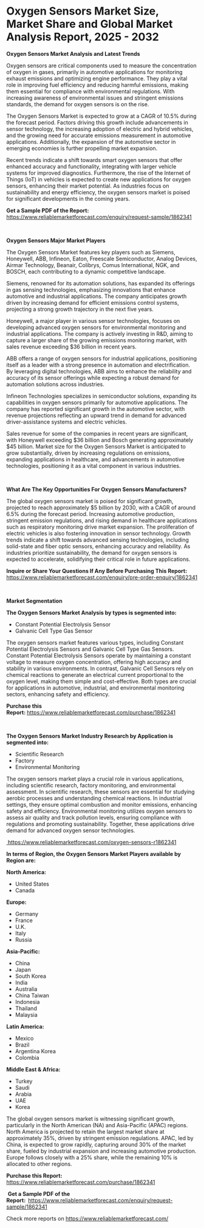 <p><h1>Oxygen Sensors Market Size, Market Share and Global Market Analysis Report, 2025 - 2032</h1></p><p><strong>Oxygen Sensors Market Analysis and Latest Trends</strong></p>
<p><p>Oxygen sensors are critical components used to measure the concentration of oxygen in gases, primarily in automotive applications for monitoring exhaust emissions and optimizing engine performance. They play a vital role in improving fuel efficiency and reducing harmful emissions, making them essential for compliance with environmental regulations. With increasing awareness of environmental issues and stringent emissions standards, the demand for oxygen sensors is on the rise.</p><p>The Oxygen Sensors Market is expected to grow at a CAGR of 10.5% during the forecast period. Factors driving this growth include advancements in sensor technology, the increasing adoption of electric and hybrid vehicles, and the growing need for accurate emissions measurement in automotive applications. Additionally, the expansion of the automotive sector in emerging economies is further propelling market expansion.</p><p>Recent trends indicate a shift towards smart oxygen sensors that offer enhanced accuracy and functionality, integrating with larger vehicle systems for improved diagnostics. Furthermore, the rise of the Internet of Things (IoT) in vehicles is expected to create new applications for oxygen sensors, enhancing their market potential. As industries focus on sustainability and energy efficiency, the oxygen sensors market is poised for significant developments in the coming years.</p></p>
<p><strong>Get a Sample PDF of the Report:&nbsp;</strong> <a href="https://www.reliablemarketforecast.com/enquiry/request-sample/1862341?utm_campaign=3099&utm_medium=2&utm_source=Github&utm_content=ia&utm_term=06042025&utm_id=oxygen-sensors">https://www.reliablemarketforecast.com/enquiry/request-sample/1862341</a></p>
<p>&nbsp;</p>
<p><strong>Oxygen Sensors Major Market Players</strong></p>
<p><p>The Oxygen Sensors Market features key players such as Siemens, Honeywell, ABB, Infineon, Eaton, Freescale Semiconductor, Analog Devices, Airmar Technology, Beanair, Colibrys, Comus International, NGK, and BOSCH, each contributing to a dynamic competitive landscape.</p><p>Siemens, renowned for its automation solutions, has expanded its offerings in gas sensing technologies, emphasizing innovations that enhance automotive and industrial applications. The company anticipates growth driven by increasing demand for efficient emissions control systems, projecting a strong growth trajectory in the next five years.</p><p>Honeywell, a major player in various sensor technologies, focuses on developing advanced oxygen sensors for environmental monitoring and industrial applications. The company is actively investing in R&D, aiming to capture a larger share of the growing emissions monitoring market, with sales revenue exceeding $36 billion in recent years.</p><p>ABB offers a range of oxygen sensors for industrial applications, positioning itself as a leader with a strong presence in automation and electrification. By leveraging digital technologies, ABB aims to enhance the reliability and accuracy of its sensor offerings while expecting a robust demand for automation solutions across industries.</p><p>Infineon Technologies specializes in semiconductor solutions, expanding its capabilities in oxygen sensors primarily for automotive applications. The company has reported significant growth in the automotive sector, with revenue projections reflecting an upward trend in demand for advanced driver-assistance systems and electric vehicles.</p><p>Sales revenue for some of the companies in recent years are significant, with Honeywell exceeding $36 billion and Bosch generating approximately $45 billion. Market size for the Oxygen Sensors Market is anticipated to grow substantially, driven by increasing regulations on emissions, expanding applications in healthcare, and advancements in automotive technologies, positioning it as a vital component in various industries.</p></p>
<p>&nbsp;</p>
<p><strong>What Are The Key Opportunities For Oxygen Sensors Manufacturers?</strong></p>
<p><p>The global oxygen sensors market is poised for significant growth, projected to reach approximately $5 billion by 2030, with a CAGR of around 6.5% during the forecast period. Increasing automotive production, stringent emission regulations, and rising demand in healthcare applications such as respiratory monitoring drive market expansion. The proliferation of electric vehicles is also fostering innovation in sensor technology. Growth trends indicate a shift towards advanced sensing technologies, including solid-state and fiber optic sensors, enhancing accuracy and reliability. As industries prioritize sustainability, the demand for oxygen sensors is expected to accelerate, solidifying their critical role in future applications.</p></p>
<p><strong>Inquire or Share Your Questions If Any Before Purchasing This Report:</strong> <a href="https://www.reliablemarketforecast.com/enquiry/pre-order-enquiry/1862341?utm_campaign=3099&utm_medium=2&utm_source=Github&utm_content=ia&utm_term=06042025&utm_id=oxygen-sensors">https://www.reliablemarketforecast.com/enquiry/pre-order-enquiry/1862341</a></p>
<p>&nbsp;</p>
<p><strong>Market Segmentation</strong></p>
<p><strong>The Oxygen Sensors Market Analysis by types is segmented into:</strong></p>
<p><ul><li>Constant Potential Electrolysis Sensor</li><li>Galvanic Cell Type Gas Sensor</li></ul></p>
<p><p>The oxygen sensors market features various types, including Constant Potential Electrolysis Sensors and Galvanic Cell Type Gas Sensors. Constant Potential Electrolysis Sensors operate by maintaining a constant voltage to measure oxygen concentration, offering high accuracy and stability in various environments. In contrast, Galvanic Cell Sensors rely on chemical reactions to generate an electrical current proportional to the oxygen level, making them simple and cost-effective. Both types are crucial for applications in automotive, industrial, and environmental monitoring sectors, enhancing safety and efficiency.</p></p>
<p><strong>Purchase this Report:&nbsp;</strong><a href="https://www.reliablemarketforecast.com/purchase/1862341?utm_campaign=3099&utm_medium=2&utm_source=Github&utm_content=ia&utm_term=06042025&utm_id=oxygen-sensors">https://www.reliablemarketforecast.com/purchase/1862341</a></p>
<p>&nbsp;</p>
<p><strong>The Oxygen Sensors Market Industry Research by Application is segmented into:</strong></p>
<p><ul><li>Scientific Research</li><li>Factory</li><li>Environmental Monitoring</li></ul></p>
<p><p>The oxygen sensors market plays a crucial role in various applications, including scientific research, factory monitoring, and environmental assessment. In scientific research, these sensors are essential for studying aerobic processes and understanding chemical reactions. In industrial settings, they ensure optimal combustion and monitor emissions, enhancing safety and efficiency. Environmental monitoring utilizes oxygen sensors to assess air quality and track pollution levels, ensuring compliance with regulations and promoting sustainability. Together, these applications drive demand for advanced oxygen sensor technologies.</p></p>
<p><a href="https://www.reliablemarketforecast.com/oxygen-sensors-r1862341?utm_campaign=3099&utm_medium=2&utm_source=Github&utm_content=ia&utm_term=06042025&utm_id=oxygen-sensors">&nbsp;https://www.reliablemarketforecast.com/oxygen-sensors-r1862341</a></p>
<p><strong>In terms of Region, the Oxygen Sensors Market Players available by Region are:</strong></p>
<p>
    <p> <strong> North America: </strong>
        <ul>
            <li>United States</li>
            <li>Canada</li>
        </ul>
        </p> 
    <p> <strong> Europe: </strong>
        <ul>
            <li>Germany</li>
            <li>France</li>
            <li>U.K.</li>
            <li>Italy</li>
            <li>Russia</li>
        </ul>
        </p> 
    <p> <strong> Asia-Pacific: </strong>
        <ul>
            <li>China</li>
            <li>Japan</li>
            <li>South Korea</li>
            <li>India</li>
            <li>Australia</li>
            <li>China Taiwan</li>
            <li>Indonesia</li>
            <li>Thailand</li>
            <li>Malaysia</li>
        </ul>
        </p> 
    <p> <strong> Latin America: </strong>
        <ul>
            <li>Mexico</li>
            <li>Brazil</li>
            <li>Argentina Korea</li>
            <li>Colombia</li>
        </ul>
        </p> 
    <p> <strong> Middle East & Africa: </strong>
        <ul>
            <li>Turkey</li>
            <li>Saudi</li>
            <li>Arabia</li>
            <li>UAE</li>
            <li>Korea</li>
        </ul>
    </p>
    </p>
<p><p>The global oxygen sensors market is witnessing significant growth, particularly in the North American (NA) and Asia-Pacific (APAC) regions. North America is projected to retain the largest market share at approximately 35%, driven by stringent emission regulations. APAC, led by China, is expected to grow rapidly, capturing around 30% of the market share, fueled by industrial expansion and increasing automotive production. Europe follows closely with a 25% share, while the remaining 10% is allocated to other regions.</p></p>
<p><strong>Purchase this Report: </strong><a href="https://www.reliablemarketforecast.com/purchase/1862341?utm_campaign=3099&utm_medium=2&utm_source=Github&utm_content=ia&utm_term=06042025&utm_id=oxygen-sensors">https://www.reliablemarketforecast.com/purchase/1862341</a></p>
<p>&nbsp;<strong>Get a Sample PDF of the Report:&nbsp;&nbsp;</strong><a href="https://www.reliablemarketforecast.com/enquiry/request-sample/1862341?utm_campaign=3099&utm_medium=2&utm_source=Github&utm_content=ia&utm_term=06042025&utm_id=oxygen-sensors">https://www.reliablemarketforecast.com/enquiry/request-sample/1862341</a></p>
<p><strong></strong></p>
<p>Check more reports on <a href="https://www.reliablemarketforecast.com/?utm_campaign=3099&utm_medium=2&utm_source=Github&utm_content=ia&utm_term=06042025&utm_id=oxygen-sensors">https://www.reliablemarketforecast.com/</a></p>